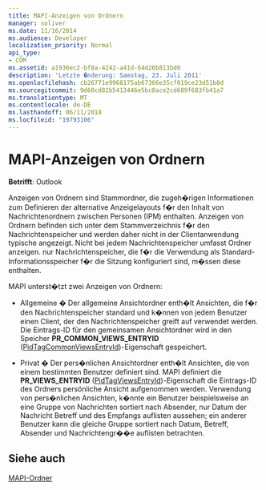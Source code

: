 ```yaml
---
title: MAPI-Anzeigen von Ordnern
manager: soliver
ms.date: 11/16/2014
ms.audience: Developer
localization_priority: Normal
api_type:
- COM
ms.assetid: a1936ec2-bf8a-4242-a41d-64d26b813bd0
description: 'Letzte �nderung: Samstag, 23. Juli 2011'
ms.openlocfilehash: cb26771e9968175ab67366e35cf019ce23d51b8d
ms.sourcegitcommit: 9d60cd82b5413446e5bc8ace2cd689f683fb41a7
ms.translationtype: MT
ms.contentlocale: de-DE
ms.lasthandoff: 06/11/2018
ms.locfileid: "19793106"
---
```

# <a name="mapi-view-folders"></a>MAPI-Anzeigen von Ordnern

  
  
**Betrifft**: Outlook 
  
Anzeigen von Ordnern sind Stammordner, die zugeh�rigen Informationen zum Definieren der alternative Anzeigelayouts f�r den Inhalt von Nachrichtenordnern zwischen Personen (IPM) enthalten. Anzeigen von Ordnern befinden sich unter dem Stammverzeichnis f�r den Nachrichtenspeicher und werden daher nicht in der Clientanwendung typische angezeigt. Nicht bei jedem Nachrichtenspeicher umfasst Ordner anzeigen. nur Nachrichtenspeicher, die f�r die Verwendung als Standard-Informationsspeicher f�r die Sitzung konfiguriert sind, m�ssen diese enthalten.  
  
MAPI unterst�tzt zwei Anzeigen von Ordnern:
  
- Allgemeine � Der allgemeine Ansichtordner enth�lt Ansichten, die f�r den Nachrichtenspeicher standard und k�nnen von jedem Benutzer einen Client, der den Nachrichtenspeicher greift auf verwendet werden. Die Eintrags-ID für den gemeinsamen Ansichtordner wird in den Speicher **PR_COMMON_VIEWS_ENTRYID** ([PidTagCommonViewsEntryId](pidtagcommonviewsentryid-canonical-property.md))-Eigenschaft gespeichert.
    
- Privat � Der pers�nlichen Ansichtordner enth�lt Ansichten, die von einem bestimmten Benutzer definiert sind. MAPI definiert die **PR_VIEWS_ENTRYID** ([PidTagViewsEntryId](pidtagviewsentryid-canonical-property.md))-Eigenschaft die Eintrags-ID des Ordners persönliche Ansicht aufgenommen werden. Verwendung von pers�nlichen Ansichten, k�nnte ein Benutzer beispielsweise an eine Gruppe von Nachrichten sortiert nach Absender, nur Datum der Nachricht Betreff und des Empfangs auflisten aussehen; ein anderer Benutzer kann die gleiche Gruppe sortiert nach Datum, Betreff, Absender und Nachrichtengr��e auflisten betrachten.
    
## <a name="see-also"></a>Siehe auch



[MAPI-Ordner](mapi-folders.md)

